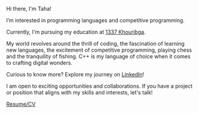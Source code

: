 Hi there, I'm Taha!

I’m interested in programming languages and competitive programming.

Currently, I'm pursuing my education at  [1337 Khouribga](https://1337.ma/en/khouribga/). 

My world revolves around the thrill of coding, the fascination of learning new languages, the excitement of 
competitive programming, playing chess and the tranquility of fishing. C++ is my language of choice when it comes to crafting digital wonders. 

Curious to know more? Explore my journey on [LinkedIn](https://www.linkedin.com/in/taha-boussaden-139100252/)!

I am open to exciting opportunities and collaborations. If you have a project or position that aligns with my skills and interests, let's talk!

[Resume/CV](CV_TAHA_BOUSSADEN.pdf)

